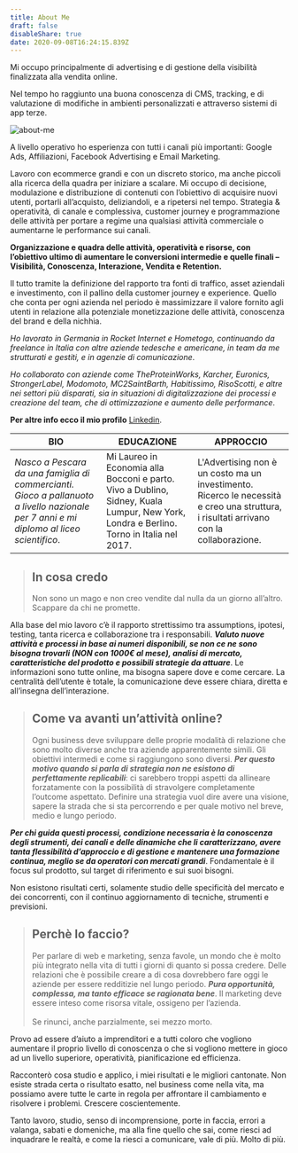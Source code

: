 ```yaml
---
title: About Me
draft: false
disableShare: true
date: 2020-09-08T16:24:15.839Z
---
```

Mi occupo principalmente di advertising e di gestione della visibilità finalizzata alla vendita online.

Nel tempo ho raggiunto una buona conoscenza di CMS, tracking, e di valutazione di modifiche in ambienti personalizzati e attraverso sistemi di app terze.

![about-me](/images/uploads/about-me.jpg "about-me")

A livello operativo ho esperienza con tutti i canali più importanti: Google Ads, Affiliazioni, Facebook Advertising e Email Marketing.

Lavoro con ecommerce grandi e con un discreto storico, ma anche piccoli alla ricerca della quadra per iniziare a scalare. Mi occupo di decisione, modulazione e distribuzione di contenuti con l’obiettivo di acquisire nuovi utenti, portarli all’acquisto, deliziandoli, e a ripetersi nel tempo. Strategia & operatività, di canale e complessiva, customer journey e programmazione delle attività per portare a regime una qualsiasi attività commerciale o aumentarne le performance sui canali. 

**Organizzazione e quadra delle attività, operatività e risorse, con l’obiettivo ultimo di aumentare le conversioni intermedie e quelle finali – Visibilità, Conoscenza, Interazione, Vendita e Retention.**

Il tutto tramite la definizione del rapporto tra fonti di traffico, asset aziendali e investimento, con il pallino della customer journey e experience. Quello che conta per ogni azienda nel periodo è massimizzare il valore fornito agli utenti in relazione alla potenziale monetizzazione delle attività, conoscenza del brand e della nichhia.

*Ho lavorato in Germania in Rocket Internet e Hometogo, continuando da freelance in Italia con altre aziende tedesche e americane, in team da me strutturati e gestiti, e in agenzie di comunicazione*.

*Ho collaborato con aziende come TheProteinWorks, Karcher, Euronics, StrongerLabel, Modomoto, MC2SaintBarth, Habitissimo, RisoScotti, e altre nei settori più disparati, sia in situazioni di digitalizzazione dei processi e creazione del team, che di ottimizzazione e aumento delle performance*.

**Per altre info ecco il mio profilo** [Linkedin](https://www.linkedin.com/in/fabrizio-di-fulvio-502b4815/).

| BIO                                                                                                                                   | EDUCAZIONE                                                                                                                              | APPROCCIO                                                                                                                               |
| ------------------------------------------------------------------------------------------------------------------------------------- | --------------------------------------------------------------------------------------------------------------------------------------- | --------------------------------------------------------------------------------------------------------------------------------------- |
| *Nasco a Pescara da una famiglia di commercianti. Gioco a pallanuoto a livello nazionale per 7 anni e mi diplomo al liceo scientifico*. | Mi Laureo in Economia alla Bocconi e parto. Vivo a Dublino, Sidney, Kuala Lumpur, New York, Londra e Berlino. Torno in Italia nel 2017. | L'Advertising non è un costo ma un investimento. Ricerco le necessità e creo una struttura, i risultati arrivano con la collaborazione. |

> ## In cosa credo
>
> Non sono un mago e non creo vendite dal nulla da un giorno all’altro. Scappare da chi ne promette.

Alla base del mio lavoro c’è il rapporto strettissimo tra assumptions, ipotesi, testing, tanta ricerca e collaborazione tra i responsabili. ***Valuto nuove attività e processi in base ai numeri disponibili, se non ce ne sono bisogna trovarli (NON con 1000€ al mese), analisi di mercato, caratteristiche del prodotto e possibili strategie da attuare***.
Le informazioni sono tutte online, ma bisogna sapere dove e come cercare. La centralità dell’utente è totale, la comunicazione deve essere chiara, diretta e all’insegna dell’interazione.

> ## Come va avanti un’attività online?
>
> Ogni business deve sviluppare delle proprie modalità di relazione che sono molto diverse anche tra aziende apparentemente simili. Gli obiettivi intermedi e come si raggiungono sono diversi. ***Per questo motivo quando si parla di strategia non ne esistono di perfettamente replicabili***: ci sarebbero troppi aspetti da allineare forzatamente con la possibilità di stravolgere completamente l’outcome aspettato.
> Definire una strategia vuol dire avere una visione, sapere la strada che si sta percorrendo e per quale motivo nel breve, medio e lungo periodo.

***Per chi guida questi processi, condizione necessaria è la conoscenza degli strumenti, dei canali e delle dinamiche che li caratterizzano, avere tanta flessibilità d’approccio e di gestione e mantenere una formazione continua, meglio se da operatori con mercati grandi***. 
Fondamentale è il focus sul prodotto, sul target di riferimento e sui suoi bisogni. 

Non esistono risultati certi, solamente studio delle specificità del mercato e dei concorrenti, con il continuo aggiornamento di tecniche, strumenti e previsioni.

> ## Perchè lo faccio?
>
> Per parlare di web e marketing, senza favole, un mondo che è molto più integrato nella vita di tutti i giorni di quanto si possa credere. Delle relazioni che è possibile creare a di cosa dovrebbero fare oggi le aziende per essere redditizie nel lungo periodo. ***Pura opportunità, complessa, ma tanto efficace se ragionata bene***. Il marketing deve essere inteso come risorsa vitale, ossigeno per l’azienda.\
> \
> Se rinunci, anche parzialmente, sei mezzo morto.

Provo ad essere d’aiuto a imprenditori e a tutti coloro che vogliono aumentare il proprio livello di conoscenza o che si vogliono mettere in gioco ad un livello superiore, operatività, pianificazione ed efficienza.

Racconterò cosa studio e applico, i miei risultati e le migliori cantonate. Non esiste strada certa o risultato esatto, nel business come nella vita, ma possiamo avere tutte le carte in regola per affrontare il cambiamento e risolvere i problemi. Crescere coscientemente.

Tanto lavoro, studio, senso di incomprensione, porte in faccia, errori a valanga, sabati e domeniche, ma alla fine quello che sai, come riesci ad inquadrare le realtà, e come la riesci a comunicare, vale di più. Molto di più.